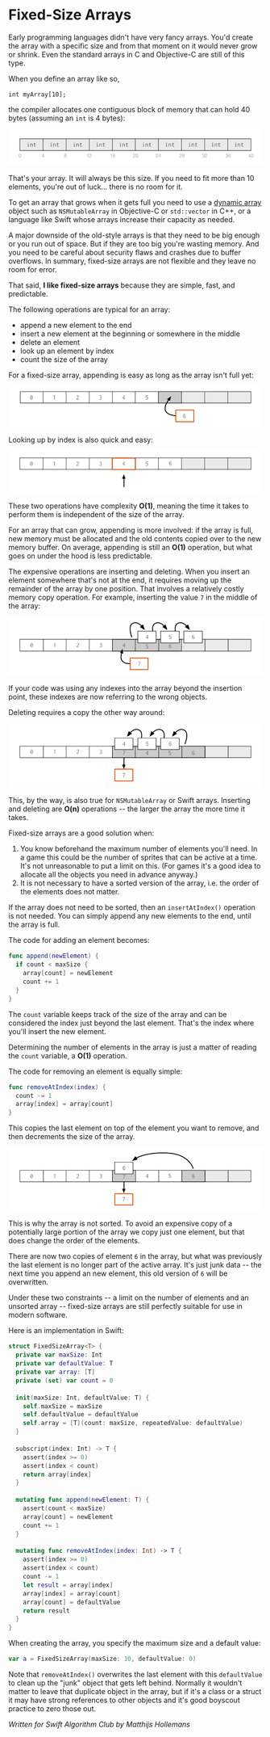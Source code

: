 # Fixed-Size Arrays

Early programming languages didn't have very fancy arrays. You'd create the array with a specific size and from that moment on it would never grow or shrink. Even the standard arrays in C and Objective-C are still of this type. 

When you define an array like so,

	int myArray[10];
	
the compiler allocates one contiguous block of memory that can hold 40 bytes (assuming an `int` is 4 bytes):

![An array with room for 10 elements](/gitBook/pics/array.png)

That's your array. It will always be this size. If you need to fit more than 10 elements, you're out of luck... there is no room for it.

To get an array that grows when it gets full you need to use a [dynamic array](https://en.wikipedia.org/wiki/Dynamic_array) object such as `NSMutableArray` in Objective-C or `std::vector` in C++, or a language like Swift whose arrays increase their capacity as needed.

A major downside of the old-style arrays is that they need to be big enough or you run out of space. But if they are too big you're wasting memory. And you need to be careful about security flaws and crashes due to buffer overflows. In summary, fixed-size arrays are not flexible and they leave no room for error.

That said, **I like fixed-size arrays** because they are simple, fast, and predictable.

The following operations are typical for an array:

- append a new element to the end
- insert a new element at the beginning or somewhere in the middle
- delete an element
- look up an element by index
- count the size of the array

For a fixed-size array, appending is easy as long as the array isn't full yet:

![Appending a new element](/gitBook/pics/append.png)

Looking up by index is also quick and easy:

![Indexing the array](/gitBook/pics/indexing.png)

These two operations have complexity **O(1)**, meaning the time it takes to perform them is independent of the size of the array.

For an array that can grow, appending is more involved: if the array is full, new memory must be allocated and the old contents copied over to the new memory buffer. On average, appending is still an **O(1)** operation, but what goes on under the hood is less predictable.

The expensive operations are inserting and deleting. When you insert an element somewhere that's not at the end, it requires moving up the remainder of the array by one position. That involves a relatively costly memory copy operation. For example, inserting the value `7` in the middle of the array:

![Insert requires a memory copy](/gitBook/pics/insert.png)

If your code was using any indexes into the array beyond the insertion point, these indexes are now referring to the wrong objects. 

Deleting requires a copy the other way around:

![Delete also requires a memory copy](/gitBook/pics/delete.png)

This, by the way, is also true for `NSMutableArray` or Swift arrays. Inserting and deleting are **O(n)** operations -- the larger the array the more time it takes.

Fixed-size arrays are a good solution when:

1. You know beforehand the maximum number of elements you'll need. In a game this could be the number of sprites that can be active at a time. It's not unreasonable to put a limit on this. (For games it's a good idea to allocate all the objects you need in advance anyway.)
2. It is not necessary to have a sorted version of the array, i.e. the order of the elements does not matter.

If the array does not need to be sorted, then an `insertAtIndex()` operation is not needed. You can simply append any new elements to the end, until the array is full.

The code for adding an element becomes:

```swift
func append(newElement) {
  if count < maxSize {
    array[count] = newElement
    count += 1
  }
}
```

The `count` variable keeps track of the size of the array and can be considered the index just beyond the last element. That's the index where you'll insert the new element.

Determining the number of elements in the array is just a matter of reading the `count` variable, a **O(1)** operation.

The code for removing an element is equally simple:

```swift
func removeAtIndex(index) {
  count -= 1
  array[index] = array[count]
}
```

This copies the last element on top of the element you want to remove, and then decrements the size of the array.

![Deleting just means copying one element](/gitBook/pics/delete-no-copy.png)

This is why the array is not sorted. To avoid an expensive copy of a potentially large portion of the array we copy just one element, but that does change the order of the elements.

There are now two copies of element `6` in the array, but what was previously the last element is no longer part of the active array. It's just junk data -- the next time you append an new element, this old version of `6` will be overwritten.

Under these two constraints -- a limit on the number of elements and an unsorted array -- fixed-size arrays are still perfectly suitable for use in modern software.

Here is an implementation in Swift:

```swift
struct FixedSizeArray<T> {
  private var maxSize: Int
  private var defaultValue: T
  private var array: [T]
  private (set) var count = 0

  init(maxSize: Int, defaultValue: T) {
    self.maxSize = maxSize
    self.defaultValue = defaultValue
    self.array = [T](count: maxSize, repeatedValue: defaultValue)
  }

  subscript(index: Int) -> T {
    assert(index >= 0)
    assert(index < count)
    return array[index]
  }

  mutating func append(newElement: T) {
    assert(count < maxSize)
    array[count] = newElement
    count += 1
  }

  mutating func removeAtIndex(index: Int) -> T {
    assert(index >= 0)
    assert(index < count)
    count -= 1
    let result = array[index]
    array[index] = array[count]
    array[count] = defaultValue
    return result
  }
}
```

When creating the array, you specify the maximum size and a default value:

```swift
var a = FixedSizeArray(maxSize: 10, defaultValue: 0)
```

Note that `removeAtIndex()` overwrites the last element with this `defaultValue` to clean up the "junk" object that gets left behind. Normally it wouldn't matter to leave that duplicate object in the array, but if it's a class or a struct it may have strong references to other objects and it's good boyscout practice to zero those out.

*Written for Swift Algorithm Club by Matthijs Hollemans*
